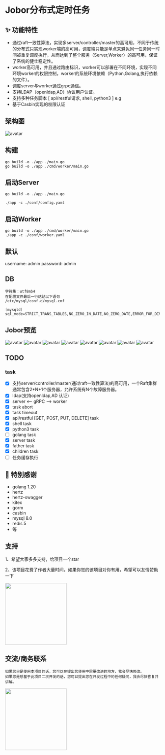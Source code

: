 # Jobor分布式定时任务
## ✨ 功能特性
- 通过raft一致性算法，实现多server/controller/master的高可用，不同于传统的分布式只实现worker端的高可用，调度端只能是单点来避免同一任务同一时间被重复调度执行，从而达到了整个服务（Server,Worker）的高可用，保证了系统的健壮稳定性。
- worker高可用，并且通过路由标识，worker可以部署在不同环境，实现不同环境worker的权限控制，worker的系统环境依赖（Python,Golang,执行依赖的文件）。
- 调度server与worker通过grpc通信。
- 支持LDAP（openldap,AD）协议用户认证。
- 支持多种任务脚本 [ api/restful请求, shell, python3 ] e.g
- 基于Casbin实现的权限认证

## 架构图
![avatar](./img/struct.png)

## 构建
```
go build -o ./app ./main.go
go build -o ./app ./cmd/worker/main.go
```

## 启动Server
```
go build -o ./app ./main.go

./app -c ./conf/config.yaml
```


## 启动Worker
```
go build -o ./app ./cmd/worker/main.go
./app -c ./conf/worker.yaml
```

## 默认
username: admin
password: admin

## DB
```
字符集：utf8mb4
在配置文件最后一行粘贴以下语句
/etc/mysql/conf.d/mysql.cnf

[mysqld]
sql_mode=STRICT_TRANS_TABLES,NO_ZERO_IN_DATE,NO_ZERO_DATE,ERROR_FOR_DIVISION_BY_ZERO,NO_AUTO_CREATE_USER,NO_ENGINE_SUBSTITUTION

```


## Jobor预览
![avatar](./img/jobor-dash.jpeg)
![avatar](./img/jobor-task-list.png)
![avatar](./img/jobor-edit-1.png)
![avatar](./img/jobor-edit-2.png)
![avatar](./img/jobor-log-list.png)
![avatar](./img/jobor-log-detail.png)
![avatar](./img/jobor-worker-list.png)
![avatar](./img/notify-email.png)

## TODO 
### task
- [x] 支持server/controller/master(通过raft一致性算法)的高可用，一个Raft集群通常包含2*N+1个服务器，允许系统有N个故障服务器。
- [x] ldap(支持openldap,AD 认证)
- [x] server <-- gRPC --> worker
- [x] task abort
- [x] task timeout
- [x] api/restful [GET, POST, PUT, DELETE] task
- [x] shell task
- [x] python3 task
- [ ] golang task
- [x] server task
- [x] father task
- [x] children task
- [ ] 任务缓存执行

## 🤝 特别感谢
- golang 1.20
- hertz
- hertz-swagger
- kitex
- gorm
- casbin
- mysql 8.0
- redis 5
- 等

## 支持
1、希望大家多多支持，给项目一个star

2、该项目花费了作者大量时间，如果你觉的该项目对你有用，希望可以友情赞助一下

<img src="./img/wechat.jpeg" width=200 height=200>


## 交流/商务联系
```
如果您只是使用本项目的话，您可以在提出您使用中需要改进的地方，我会尽快修改。
如果您是想基于此项目二次开发的话，您可以提出您在开发过程中的任何疑问，我会尽快答复并讲解。
```
<img src="./img/Wechatid.jpeg" width=200 height=200>


